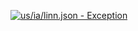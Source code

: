 [![us/ia/linn.json - Exception](https://img.shields.io/badge/us/ia/linn.json-Exception-red)](https://github.com/openaddresses/openaddresses/tree/master/sources/us/ia/linn.json)